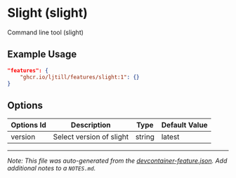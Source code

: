 
# Slight (slight)

Command line tool (slight)

## Example Usage

```json
"features": {
    "ghcr.io/ljtill/features/slight:1": {}
}
```

## Options

| Options Id | Description | Type | Default Value |
|-----|-----|-----|-----|
| version | Select version of slight | string | latest |



---

_Note: This file was auto-generated from the [devcontainer-feature.json](https://github.com/ljtill/features/blob/main/src/slight/devcontainer-feature.json).  Add additional notes to a `NOTES.md`._
